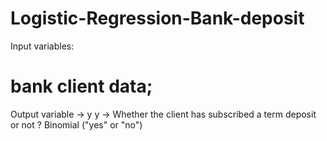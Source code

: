 # Logistic-Regression-Bank-deposit

Input variables:
# bank client data;

Output variable -> y
y -> Whether the client has subscribed a term deposit or not ?
Binomial ("yes" or "no")
